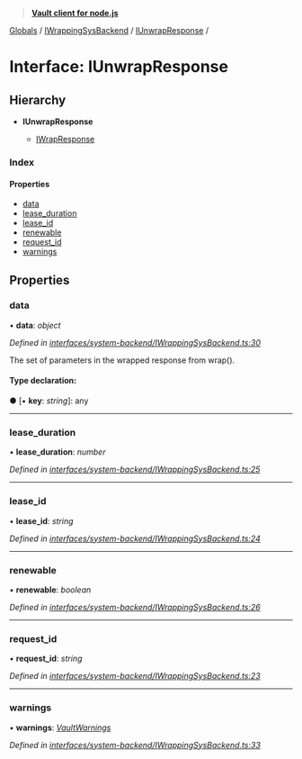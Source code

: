 > **[Vault client for node.js](../README.md)**

[Globals](../globals.md) / [IWrappingSysBackend](../modules/iwrappingsysbackend.md) / [IUnwrapResponse](iwrappingsysbackend.iunwrapresponse.md) /

# Interface: IUnwrapResponse

## Hierarchy

* **IUnwrapResponse**

  * [IWrapResponse](iwrappingsysbackend.iwrapresponse.md)

### Index

#### Properties

* [data](iwrappingsysbackend.iunwrapresponse.md#data)
* [lease_duration](iwrappingsysbackend.iunwrapresponse.md#lease_duration)
* [lease_id](iwrappingsysbackend.iunwrapresponse.md#lease_id)
* [renewable](iwrappingsysbackend.iunwrapresponse.md#renewable)
* [request_id](iwrappingsysbackend.iunwrapresponse.md#request_id)
* [warnings](iwrappingsysbackend.iunwrapresponse.md#warnings)

## Properties

###  data

• **data**: *object*

*Defined in [interfaces/system-backend/IWrappingSysBackend.ts:30](https://github.com/theogravity/vault-tacular/blob/7a596ac/src/interfaces/system-backend/IWrappingSysBackend.ts#L30)*

The set of parameters in the wrapped response from wrap().

#### Type declaration:

● \[▪ **key**: *string*\]: any

___

###  lease_duration

• **lease_duration**: *number*

*Defined in [interfaces/system-backend/IWrappingSysBackend.ts:25](https://github.com/theogravity/vault-tacular/blob/7a596ac/src/interfaces/system-backend/IWrappingSysBackend.ts#L25)*

___

###  lease_id

• **lease_id**: *string*

*Defined in [interfaces/system-backend/IWrappingSysBackend.ts:24](https://github.com/theogravity/vault-tacular/blob/7a596ac/src/interfaces/system-backend/IWrappingSysBackend.ts#L24)*

___

###  renewable

• **renewable**: *boolean*

*Defined in [interfaces/system-backend/IWrappingSysBackend.ts:26](https://github.com/theogravity/vault-tacular/blob/7a596ac/src/interfaces/system-backend/IWrappingSysBackend.ts#L26)*

___

###  request_id

• **request_id**: *string*

*Defined in [interfaces/system-backend/IWrappingSysBackend.ts:23](https://github.com/theogravity/vault-tacular/blob/7a596ac/src/interfaces/system-backend/IWrappingSysBackend.ts#L23)*

___

###  warnings

• **warnings**: *[VaultWarnings](../globals.md#vaultwarnings)*

*Defined in [interfaces/system-backend/IWrappingSysBackend.ts:33](https://github.com/theogravity/vault-tacular/blob/7a596ac/src/interfaces/system-backend/IWrappingSysBackend.ts#L33)*